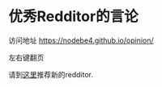 # 优秀Redditor的言论

访问地址 https://nodebe4.github.io/opinion/

左右键翻页

请到[这里](https://github.com/NodeBE4/opinion/issues/1)推荐新的redditor.
